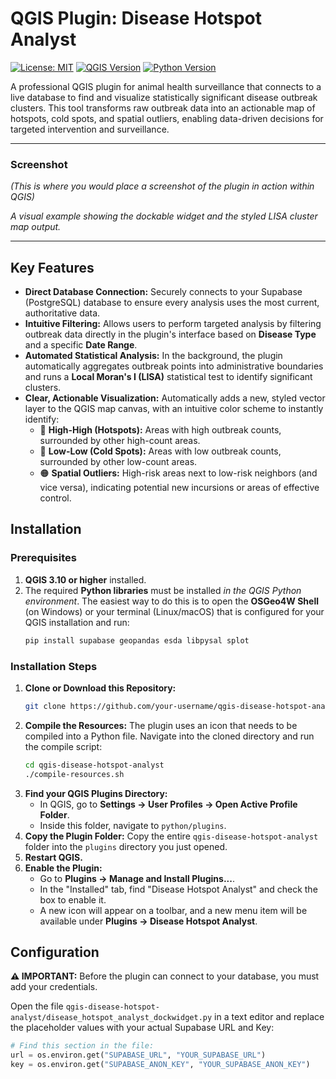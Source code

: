 # QGIS Plugin: Disease Hotspot Analyst

[![License: MIT](https://img.shields.io/badge/License-MIT-yellow.svg)](https://opensource.org/licenses/MIT)
[![QGIS Version](https://img.shields.io/badge/QGIS-3.10+-green.svg)](https://www.qgis.org/)
[![Python Version](https://img.shields.io/badge/python-3.7+-blue.svg)](https://www.python.org/)

A professional QGIS plugin for animal health surveillance that connects to a live database to find and visualize statistically significant disease outbreak clusters. This tool transforms raw outbreak data into an actionable map of hotspots, cold spots, and spatial outliers, enabling data-driven decisions for targeted intervention and surveillance.

---

### Screenshot
*(This is where you would place a screenshot of the plugin in action within QGIS)*
 
*A visual example showing the dockable widget and the styled LISA cluster map output.*

---

## Key Features

*   **Direct Database Connection:** Securely connects to your Supabase (PostgreSQL) database to ensure every analysis uses the most current, authoritative data.
*   **Intuitive Filtering:** Allows users to perform targeted analysis by filtering outbreak data directly in the plugin's interface based on **Disease Type** and a specific **Date Range**.
*   **Automated Statistical Analysis:** In the background, the plugin automatically aggregates outbreak points into administrative boundaries and runs a **Local Moran's I (LISA)** statistical test to identify significant clusters.
*   **Clear, Actionable Visualization:** Automatically adds a new, styled vector layer to the QGIS map canvas, with an intuitive color scheme to instantly identify:
    *   🔴 **High-High (Hotspots):** Areas with high outbreak counts, surrounded by other high-count areas.
    *   🔵 **Low-Low (Cold Spots):** Areas with low outbreak counts, surrounded by other low-count areas.
    *   🟠 **Spatial Outliers:** High-risk areas next to low-risk neighbors (and vice versa), indicating potential new incursions or areas of effective control.

## Installation

### Prerequisites
1.  **QGIS 3.10 or higher** installed.
2.  The required **Python libraries** must be installed *in the QGIS Python environment*. The easiest way to do this is to open the **OSGeo4W Shell** (on Windows) or your terminal (Linux/macOS) that is configured for your QGIS installation and run:
    ```bash
    pip install supabase geopandas esda libpysal splot
    ```

### Installation Steps
1.  **Clone or Download this Repository:**
    ```bash
    git clone https://github.com/your-username/qgis-disease-hotspot-analyst.git
    ```
2.  **Compile the Resources:** The plugin uses an icon that needs to be compiled into a Python file. Navigate into the cloned directory and run the compile script:
    ```bash
    cd qgis-disease-hotspot-analyst
    ./compile-resources.sh
    ```
3.  **Find your QGIS Plugins Directory:**
    *   In QGIS, go to **Settings -> User Profiles -> Open Active Profile Folder**.
    *   Inside this folder, navigate to `python/plugins`.
4.  **Copy the Plugin Folder:** Copy the entire `qgis-disease-hotspot-analyst` folder into the `plugins` directory you just opened.
5.  **Restart QGIS.**
6.  **Enable the Plugin:**
    *   Go to **Plugins -> Manage and Install Plugins...**.
    *   In the "Installed" tab, find "Disease Hotspot Analyst" and check the box to enable it.
    *   A new icon will appear on a toolbar, and a new menu item will be available under **Plugins -> Disease Hotspot Analyst**.

## Configuration

**⚠️ IMPORTANT:** Before the plugin can connect to your database, you must add your credentials.

Open the file `qgis-disease-hotspot-analyst/disease_hotspot_analyst_dockwidget.py` in a text editor and replace the placeholder values with your actual Supabase URL and Key:

```python
# Find this section in the file:
url = os.environ.get("SUPABASE_URL", "YOUR_SUPABASE_URL")
key = os.environ.get("SUPABASE_ANON_KEY", "YOUR_SUPABASE_ANON_KEY")
